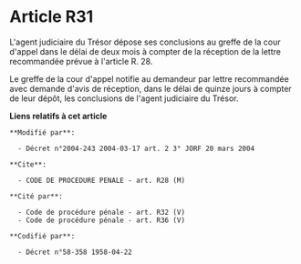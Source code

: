 # Article R31

L'agent judiciaire du Trésor dépose ses conclusions au greffe de la cour d'appel dans le délai de deux mois à compter de la
réception de la lettre recommandée prévue à l'article R. 28.

Le greffe de la cour d'appel notifie au demandeur par lettre recommandée avec demande d'avis de réception, dans le délai de
quinze jours à compter de leur dépôt, les conclusions de l'agent judiciaire du Trésor.

**Liens relatifs à cet article**

	**Modifié par**:

	  - Décret n°2004-243 2004-03-17 art. 2 3° JORF 20 mars 2004

	**Cite**:

	  - CODE DE PROCEDURE PENALE - art. R28 (M)

	**Cité par**:

	  - Code de procédure pénale - art. R32 (V)
	  - Code de procédure pénale - art. R36 (V)

	**Codifié par**:

	  - Décret n°58-358 1958-04-22

